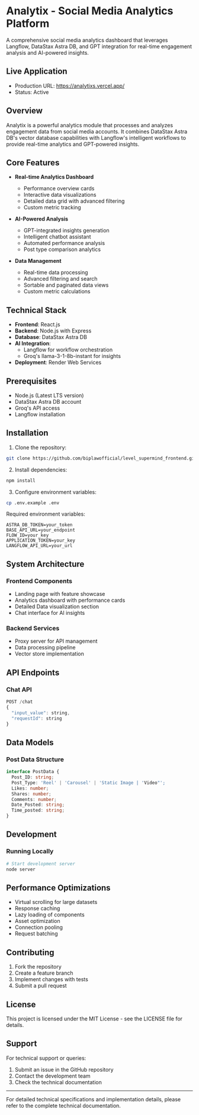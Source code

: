 # Analytix - Social Media Analytics Platform

A comprehensive social media analytics dashboard that leverages Langflow, DataStax Astra DB, and GPT integration for real-time engagement analysis and AI-powered insights.

## Live Application
- Production URL: https://analytixs.vercel.app/
- Status: Active

## Overview

Analytix is a powerful analytics module that processes and analyzes engagement data from social media accounts. It combines DataStax Astra DB's vector database capabilities with Langflow's intelligent workflows to provide real-time analytics and GPT-powered insights.

## Core Features

- **Real-time Analytics Dashboard**
  - Performance overview cards
  - Interactive data visualizations
  - Detailed data grid with advanced filtering
  - Custom metric tracking

- **AI-Powered Analysis**
  - GPT-integrated insights generation
  - Intelligent chatbot assistant
  - Automated performance analysis
  - Post type comparison analytics

- **Data Management**
  - Real-time data processing
  - Advanced filtering and search
  - Sortable and paginated data views
  - Custom metric calculations

## Technical Stack

- **Frontend**: React.js
- **Backend**: Node.js with Express
- **Database**: DataStax Astra DB
- **AI Integration**: 
  - Langflow for workflow orchestration
  - Groq's llama-3-1-8b-instant for insights
- **Deployment**: Render Web Services

## Prerequisites

- Node.js (Latest LTS version)
- DataStax Astra DB account
- Groq's API access
- Langflow installation

## Installation

1. Clone the repository:
```bash
git clone https://github.com/biplawofficial/level_supermind_frontend.git

```

2. Install dependencies:
```bash
npm install
```

3. Configure environment variables:
```bash
cp .env.example .env
```

Required environment variables:
```
ASTRA_DB_TOKEN=your_token
BASE_API_URL=your_endpoint
FLOW_ID=your_key
APPLICATION_TOKEN=your_key
LANGFLOW_API_URL=your_url
```

## System Architecture

### Frontend Components
- Landing page with feature showcase
- Analytics dashboard with performance cards
- Detailed Data visualization section
- Chat interface for AI insights

### Backend Services
- Proxy server for API management
- Data processing pipeline
- Vector store implementation

## API Endpoints

### Chat API
```javascript
POST /chat
{
  "input_value": string,
  "requestId": string
}
```



## Data Models

### Post Data Structure
```typescript
interface PostData {
  Post_ID: string;
  Post_Type: 'Reel' | 'Carousel' | 'Static Image | 'Video"';
  Likes: number;
  Shares: number;
  Comments: number;
  Date_Posted: string;
  Time_posted: string;
}
```


## Development

### Running Locally
```bash
# Start development server
node server 

```


## Performance Optimizations
- Virtual scrolling for large datasets
- Response caching
- Lazy loading of components
- Asset optimization
- Connection pooling
- Request batching

## Contributing

1. Fork the repository
2. Create a feature branch
3. Implement changes with tests
4. Submit a pull request

## License

This project is licensed under the MIT License - see the LICENSE file for details.

## Support

For technical support or queries:
1. Submit an issue in the GitHub repository
2. Contact the development team
3. Check the technical documentation

---

For detailed technical specifications and implementation details, please refer to the complete technical documentation.
